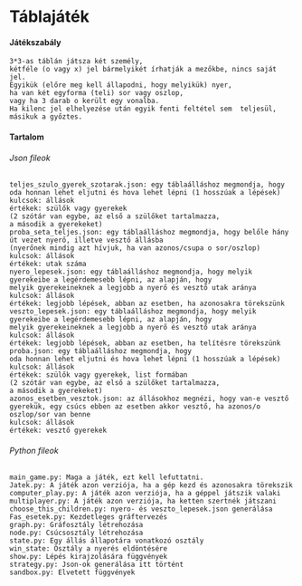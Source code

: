 # Táblajáték
#### Játékszabály
    3*3-as táblán játsza két személy, 
    kétféle (o vagy x) jel bármelyikét írhatják a mezőkbe, nincs saját jel.
    Egyikük (előre meg kell állapodni, hogy melyikük) nyer,
    ha van két egyforma (teli) sor vagy oszlop,
    vagy ha 3 darab o került egy vonalba. 
    Ha kilenc jel elhelyezése után egyik fenti feltétel sem  teljesül,
    másikuk a győztes.

#### Tartalom
###### Json fileok
    teljes_szulo_gyerek_szotarak.json: egy táblaálláshoz megmondja, hogy 
    oda honnan lehet eljutni és hova lehet lépni (1 hosszúak a lépések)
    kulcsok: állások
    értékek: szülők vagy gyerekek
    (2 szótár van egybe, az első a szülőket tartalmazza,
    a második a gyerekeket)
    proba_seta_teljes.json: egy táblaálláshoz megmondja, hogy belőle hány
    út vezet nyerő, illetve vesztő állásba 
    (nyerőnek mindig azt hívjuk, ha van azonos/csupa o sor/oszlop)
    kulcsok: állások
    értékek: utak száma
    nyero_lepesek.json: egy táblaálláshoz megmondja, hogy melyik 
    gyerekeibe a legérdemesebb lépni, az alapján, hogy 
    melyik gyerekeineknek a legjobb a nyerő és vesztő utak aránya
    kulcsok: állások
    értékek: legjobb lépések, abban az esetben, ha azonosakra törekszünk
    veszto_lepesek.json: egy táblaálláshoz megmondja, hogy melyik 
    gyerekeibe a legérdemesebb lépni, az alapján, hogy 
    melyik gyerekeineknek a legjobb a nyerő és vesztő utak aránya
    kulcsok: állások
    értékek: legjobb lépések, abban az esetben, ha telítésre törekszünk
    proba.json: egy táblaálláshoz megmondja, hogy 
    oda honnan lehet eljutni és hova lehet lépni (1 hosszúak a lépések)
    kulcsok: állások
    értékek: szülők vagy gyerekek, list formában
    (2 szótár van egybe, az első a szülőket tartalmazza,
    a második a gyerekeket)
    azonos_esetben_vesztok.json: az állásokhoz megnézi, hogy van-e vesztő
    gyerekük, egy csúcs ebben az esetben akkor vesztő, ha azonos/o 
    oszlop/sor van benne
    kulcsok: állások
    értékek: vesztő gyerekek
###### Python fileok
    main_game.py: Maga a játék, ezt kell lefuttatni.
    Jatek.py: A játék azon verziója, ha a gép kezd és azonosakra törekszik
    computer_play.py: A játék azon verziója, ha a géppel játszik valaki
    multiplayer.py: A játék azon verziója, ha ketten szertnék játszani
    choose_this_children.py: nyero- és veszto_lepesek.json generálása
    Fas_esetek.py: Kezdetleges gráftervezés
    graph.py: Gráfosztály létrehozása
    node.py: Csúcsosztály létrehozása
    state.py: Egy állás állapotára vonatkozó osztály
    win_state: Osztály a nyerés eldöntésére
    show.py: Lépés kirajzolására függvények
    strategy.py: Json-ok generálása itt történt
    sandbox.py: Elvetett függvények
    
    